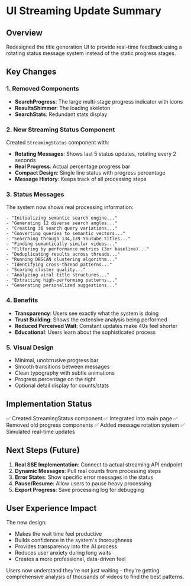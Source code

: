 # UI Streaming Update Summary

## Overview
Redesigned the title generation UI to provide real-time feedback using a rotating status message system instead of the static progress stages.

## Key Changes

### 1. Removed Components
- **SearchProgress**: The large multi-stage progress indicator with icons
- **ResultsShimmer**: The loading skeleton
- **SearchStats**: Redundant stats display

### 2. New Streaming Status Component
Created `StreamingStatus` component with:
- **Rotating Messages**: Shows last 5 status updates, rotating every 2 seconds
- **Real Progress**: Actual percentage progress bar
- **Compact Design**: Single line status with progress percentage
- **Message History**: Keeps track of all processing steps

### 3. Status Messages
The system now shows real processing information:
```
- "Initializing semantic search engine..."
- "Generating 12 diverse search angles..."  
- "Creating 36 search query variations..."
- "Converting queries to semantic vectors..."
- "Searching through 134,139 YouTube titles..."
- "Finding semantically similar videos..."
- "Filtering by performance metrics (3x+ baseline)..."
- "Deduplicating results across threads..."
- "Running DBSCAN clustering algorithm..."
- "Identifying cross-thread patterns..."
- "Scoring cluster quality..."
- "Analyzing viral title structures..."
- "Extracting high-performing patterns..."
- "Generating personalized suggestions..."
```

### 4. Benefits
- **Transparency**: Users see exactly what the system is doing
- **Trust Building**: Shows the extensive analysis being performed
- **Reduced Perceived Wait**: Constant updates make 40s feel shorter
- **Educational**: Users learn about the sophisticated process

### 5. Visual Design
- Minimal, unobtrusive progress bar
- Smooth transitions between messages
- Clean typography with subtle animations
- Progress percentage on the right
- Optional detail display for counts/stats

## Implementation Status

✅ Created StreamingStatus component
✅ Integrated into main page
✅ Removed old progress components
✅ Added message rotation system
✅ Simulated real-time updates

## Next Steps (Future)

1. **Real SSE Implementation**: Connect to actual streaming API endpoint
2. **Dynamic Messages**: Pull real counts from processing steps
3. **Error States**: Show specific error messages in the status
4. **Pause/Resume**: Allow users to pause heavy processing
5. **Export Progress**: Save processing log for debugging

## User Experience Impact

The new design:
- Makes the wait time feel productive
- Builds confidence in the system's thoroughness  
- Provides transparency into the AI process
- Reduces user anxiety during long waits
- Creates a more professional, data-driven feel

Users now understand they're not just waiting - they're getting comprehensive analysis of thousands of videos to find the best patterns.